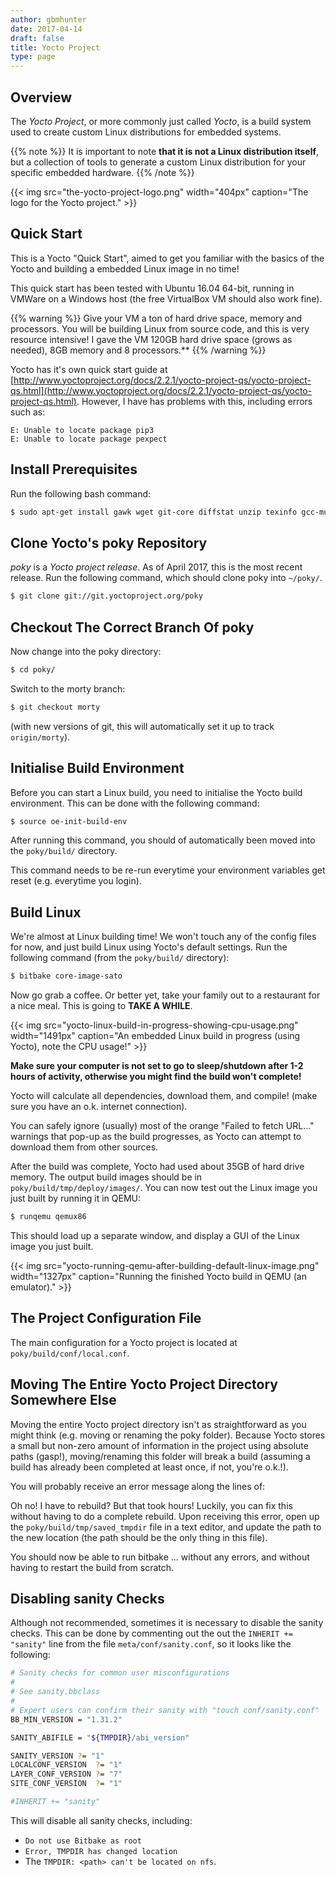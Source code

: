 ```yaml
---
author: gbmhunter
date: 2017-04-14
draft: false
title: Yocto Project
type: page
---
```


## Overview

The _Yocto Project_, or more commonly just called _Yocto_, is a build system used to create custom Linux distributions for embedded systems.

{{% note %}}
It is important to note **that it is not a Linux distribution itself**, but a collection of tools to generate a custom Linux distribution for your specific embedded hardware.
{{% /note %}}

{{< img src="the-yocto-project-logo.png" width="404px" caption="The logo for the Yocto project."  >}}

## Quick Start

This is a Yocto "Quick Start", aimed to get you familiar with the basics of the Yocto and building a embedded Linux image in no time!

This quick start has been tested with Ubuntu 16.04 64-bit, running in VMWare on a Windows host (the free VirtualBox VM should also work fine).

{{% warning %}}
Give your VM a ton of hard drive space, memory and processors. You will be building Linux from source code, and this is very resource intensive! I gave the VM 120GB hard drive space (grows as needed), 8GB memory and 8 processors.**
{{% /warning %}}

Yocto has it's own quick start guide at [http://www.yoctoproject.org/docs/2.2.1/yocto-project-qs/yocto-project-qs.html](http://www.yoctoproject.org/docs/2.2.1/yocto-project-qs/yocto-project-qs.html). However, I have has problems with this, including errors such as:

```
E: Unable to locate package pip3
E: Unable to locate package pexpect
```

## Install Prerequisites

Run the following bash command:

```sh    
$ sudo apt-get install gawk wget git-core diffstat unzip texinfo gcc-multilib build-essential chrpath socat cpio python python3 python-pip libsdl1.2-dev xterm
```

## Clone Yocto's poky Repository

_poky_ is a _Yocto project release_. As of April 2017, this is the most recent release. Run the following command, which should clone poky into `~/poky/`.

```sh    
$ git clone git://git.yoctoproject.org/poky
```

## Checkout The Correct Branch Of poky

Now change into the poky directory:

```sh   
$ cd poky/
```
Switch to the morty branch:

```sh    
$ git checkout morty
```

(with new versions of git, this will automatically set it up to track `origin/morty`).

## Initialise Build Environment

Before you can start a Linux build, you need to initialise the Yocto build environment. This can be done with the following command:

```sh   
$ source oe-init-build-env
```

After running this command, you should of automatically been moved into the `poky/build/` directory.

This command needs to be re-run everytime your environment variables get reset (e.g. everytime you login).

## Build Linux

We're almost at Linux building time! We won't touch any of the config files for now, and just build Linux using Yocto's default settings. Run the following command (from the `poky/build/` directory):

```sh    
$ bitbake core-image-sato
```

Now go grab a coffee. Or better yet, take your family out to a restaurant for a nice meal. This is going to **TAKE A WHILE**.

{{< img src="yocto-linux-build-in-progress-showing-cpu-usage.png" width="1491px" caption="An embedded Linux build in progress (using Yocto), note the CPU usage!"  >}}

**Make sure your computer is not set to go to sleep/shutdown after 1-2 hours of activity, otherwise you might find the build won't complete!**

Yocto will calculate all dependencies, download them, and compile! (make sure you have an o.k. internet connection).

You can safely ignore (usually)  most of the orange "Failed to fetch URL..." warnings that pop-up as the build progresses, as Yocto can attempt to download them from other sources.

After the build was complete, Yocto had used about 35GB of hard drive memory. The output build images should be in `poky/build/tmp/deploy/images/`. You can now test out the Linux image you just built by running it in QEMU:

```sh    
$ runqemu qemux86
```

This should load up a separate window, and display a GUI of the Linux image you just built.

{{< img src="yocto-running-qemu-after-building-default-linux-image.png" width="1327px" caption="Running the finished Yocto build in QEMU (an emulator)."  >}}

## The Project Configuration File

The main configuration for a Yocto project is located at `poky/build/conf/local.conf`.

## Moving The Entire Yocto Project Directory Somewhere Else

Moving the entire Yocto project directory isn't as straightforward as you might think (e.g. moving or renaming the poky folder). Because Yocto stores a small but non-zero amount of information in the project using absolute paths (gasp!), moving/renaming this folder will break a build (assuming a build has already been completed at least once, if not, you're o.k.!).

You will probably receive an error message along the lines of:

Oh no! I have to rebuild? But that took hours! Luckily, you can fix this without having to do a complete rebuild. Upon receiving this error, open up the `poky/build/tmp/saved_tmpdir` file in a text editor, and update the path to the new location (the path should be the only thing in this file).

You should now be able to run bitbake ... without any errors, and without having to restart the build from scratch.

## Disabling sanity Checks

Although not recommended, sometimes it is necessary to disable the sanity checks. This can be done by commenting out the out the `INHERIT += "sanity"` line from the file `meta/conf/sanity.conf`, so it looks like the following:

```sh    
# Sanity checks for common user misconfigurations
#
# See sanity.bbclass
#
# Expert users can confirm their sanity with "touch conf/sanity.conf"
BB_MIN_VERSION = "1.31.2"

SANITY_ABIFILE = "${TMPDIR}/abi_version"

SANITY_VERSION ?= "1"
LOCALCONF_VERSION  ?= "1"
LAYER_CONF_VERSION ?= "7"
SITE_CONF_VERSION  ?= "1"

#INHERIT += "sanity"
```

This will disable all sanity checks, including:

* `Do not use Bitbake as root`
* `Error, TMPDIR has changed location`
* The `TMPDIR: <path> can't be located on nfs`. 
